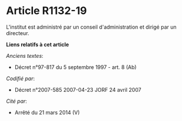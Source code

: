 # Article R1132-19

L'institut est administré par un conseil d'administration et dirigé par un directeur.

**Liens relatifs à cet article**

_Anciens textes_:

  - Décret n°97-817 du 5 septembre 1997 - art. 8 (Ab)

_Codifié par_:

  - Décret n°2007-585 2007-04-23 JORF 24 avril 2007

_Cité par_:

  - Arrêté du 21 mars 2014 (V)
